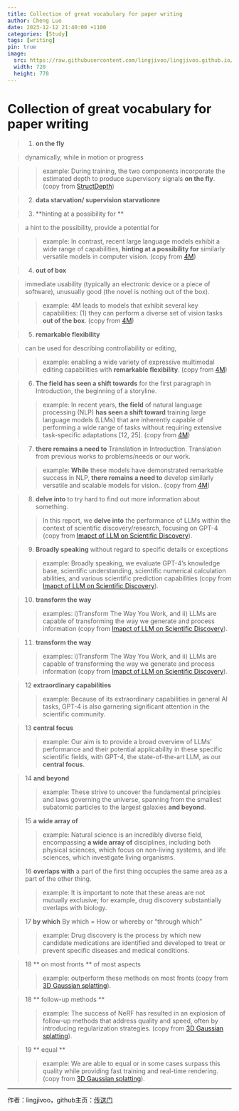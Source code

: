 ```yaml
---
title: Collection of great vocabulary for paper writing
author: Cheng Luo
date: 2023-12-12 21:40:00 +1100
categories: [Study]
tags: [writing]
pin: true
image:
  src: https://raw.githubusercontent.com/lingjivoo/lingjivoo.github.io/master/_posts/2023-12-12-Collection-of-Writing-Vocabulary.assets/cover.jpg
  width: 720
  height: 778
---
```




# Collection of great vocabulary for paper writing


> 1. **on the fly**

> dynamically, while in motion or progress

>> example: During training, the two components incorporate the estimated depth to produce supervisory signals **on the fly**. (copy from [StructDepth](https://openaccess.thecvf.com/content/ICCV2021/papers/Li_StructDepth_Leveraging_the_Structural_Regularities_for_Self-Supervised_Indoor_Depth_Estimation_ICCV_2021_paper.pdf))
 


> 2. **data starvation/ supervision starvationre**



> 3. **hinting at a possibility for **

> a hint to the possibility, provide a potential for 

>> example: In contrast, recent large language models exhibit a wide range of capabilities, **hinting at a possibility for** similarly versatile models in computer vision. (copy from [4M](https://arxiv.org/pdf/2312.06647.pdf))
 

> 4. **out of box**

>  immediate usability (typically an electronic device or a piece of software), unusually good (the novel is nothing out of the box).

>> example: 4M leads to models that exhibit several key capabilities: (1) they can perform a diverse set of vision tasks **out of the box**. (copy from [4M](https://arxiv.org/pdf/2312.06647.pdf))

> 5. **remarkable flexibility**

> can be used for describing controllability or editing,

>> example: enabling a wide variety of expressive multimodal editing capabilities with **remarkable flexibility**. (copy from [4M](https://arxiv.org/pdf/2312.06647.pdf))



> 6. **The field has seen a shift towards**
> for the first paragraph in Introduction, the beginning of a storyline.
>> example: In recent years, **the field** of natural language processing (NLP) **has seen a shift toward**  training large language models (LLMs) that are inherently capable of performing a wide range of tasks without requiring extensive task-specific adaptations [12, 25]. (copy from [4M](https://arxiv.org/pdf/2312.06647.pdf))


> 7. **there remains a need to**
> Translation in Introduction. Translation from previous works to problems/needs or our work. 
>> example: **While** these models have demonstrated remarkable success in NLP, **there remains a need to** develop similarly versatile and scalable models for vision.. (copy from [4M](https://arxiv.org/pdf/2312.06647.pdf))



> 8. **delve into** 
> to try hard to find out more information about something.
>> In this report, we **delve into** the performance of LLMs within the context of scientific discovery/research, focusing on GPT-4 (copy from [Imapct of LLM on Scientific Discovery](https://arxiv.org/pdf/2311.07361.pdf)).

> 9. **Broadly speaking**
> without regard to specific details or exceptions
>> example: Broadly speaking, we evaluate GPT-4’s knowledge base, scientific understanding, scientific numerical calculation abilities, and various scientific prediction capabilities (copy from [Imapct of LLM on Scientific Discovery](https://arxiv.org/pdf/2311.07361.pdf)).


> 10. **transform the way**
>> examples: i)Transform The Way You Work, and ii) LLMs are capable of transforming the way we generate and process information (copy from [Imapct of LLM on Scientific Discovery](https://arxiv.org/pdf/2311.07361.pdf)).


> 11. **transform the way**
>> examples: i)Transform The Way You Work, and ii) LLMs are capable of transforming the way we generate and process information (copy from [Imapct of LLM on Scientific Discovery](https://arxiv.org/pdf/2311.07361.pdf)).

> 12 **extraordinary capabilities**
>> example: Because of its extraordinary capabilities in general AI tasks, GPT-4 is also garnering significant attention in the scientific community.


> 13 **central focus**
>> example: Our aim is to provide a broad overview of LLMs’ performance and their potential applicability in these specific scientific fields, with GPT-4, the state-of-the-art LLM, as our **central focus**.

> 14 **and beyond**
>> example: These strive to uncover the fundamental principles and laws governing the universe, spanning from the smallest subatomic particles to the largest galaxies **and beyond**.

> 15 **a wide array of**
>> example: Natural science is an incredibly diverse field, encompassing **a wide array of** disciplines, including both physical sciences, which focus on non-living systems, and life sciences, which investigate living organisms.

> 16 **overlaps with**
> a part of the first thing occupies the same area as a part of the other thing.
>> example: It is important to note that these areas are not mutually exclusive; for example, drug discovery substantially overlaps with biology.


> 17 **by which**
> By which = How or whereby or “through which”
>> example:  Drug discovery is the process by which new candidate medications are identified and developed to treat or prevent specific diseases and medical conditions.


> 18 ** on most fronts **
> of most aspects
>> example: outperform these methods on most fronts (copy from [3D Gaussian splatting](https://repo-sam.inria.fr/fungraph/3d-gaussian-splatting/3d_gaussian_splatting_low.pdf)).


> 18 ** follow-up methods **
>> example: The success of NeRF has resulted in an explosion of follow-up methods that address quality and speed, often by introducing regularization strategies. (copy from [3D Gaussian splatting](https://repo-sam.inria.fr/fungraph/3d-gaussian-splatting/3d_gaussian_splatting_low.pdf)).


> 19 ** equal **
>> example: We are able to equal or in some cases surpass this quality while providing fast training and real-time rendering. (copy from [3D Gaussian splatting](https://repo-sam.inria.fr/fungraph/3d-gaussian-splatting/3d_gaussian_splatting_low.pdf)).

---

作者：lingjivoo，github主页：[传送门](https://github.com/lingjivoo)

